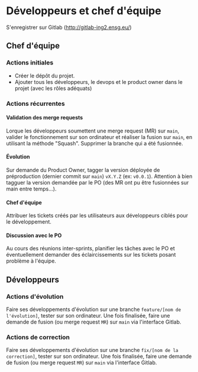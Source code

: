 # Développeurs et chef d'équipe

S'enregistrer sur Gitlab (http://gitlab-ing2.ensg.eu/)

## Chef d'équipe

### Actions initiales

- Créer le dépôt du projet.
- Ajouter tous les développeurs, le devops et le product owner dans le projet (avec les rôles adéquats)

### Actions récurrentes

#### Validation des merge requests

Lorque les développeurs soumettent une merge request (MR) sur `main`, valider le fonctionnement sur son ordinateur et réaliser la fusion sur `main`, en utilisant la méthode "Squash". Supprimer la branche qui a été fusionnée.

#### Évolution

Sur demande du Product Owner, tagger la version déployée de préproduction (dernier commit sur `main`) `vX.Y.Z` (ex: `v0.0.1`). Attention à bien tagguer la version demandée par le PO (des MR ont pu être fusionnées sur main entre temps...).

#### Chef d'équipe

Attribuer les tickets créés par les utilisateurs aux développeurs ciblés pour le développement.

#### Discussion avec le PO

Au cours des réunions inter-sprints, planifier les tâches avec le PO et éventuellement demander des éclaircissements sur les tickets posant problème à l'équipe.

## Développeurs

### Actions d'évolution

Faire ses développements d'évolution sur une branche `feature/[nom de l'évolution]`, tester sur son ordinateur. Une fois finalisée, faire une demande de fusion (ou merge request `MR`) sur `main` via l'interface Gitlab.

### Actions de correction

Faire ses développements d'évolution sur une branche `fix/[nom de la correction]`, tester sur son ordinateur. Une fois finalisée, faire une demande de fusion (ou merge request `MR`) sur `main` via l'interface Gitlab.

